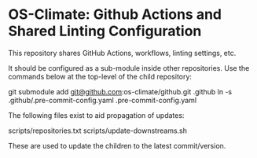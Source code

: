# OS-Climate: Github Actions and Shared Linting Configuration

This repository shares GitHub Actions, workflows, linting settings, etc.

It should be configured as a sub-module inside other repositories.
Use the commands below at the top-level of the child repository:

 git submodule add <git@github.com>:os-climate/github.git .github
 ln -s .github/.pre-commit-config.yaml .pre-commit-config.yaml

The following files exist to aid propagation of updates:

 scripts/repositories.txt
 scripts/update-downstreams.sh

These are used to update the children to the latest commit/version.
